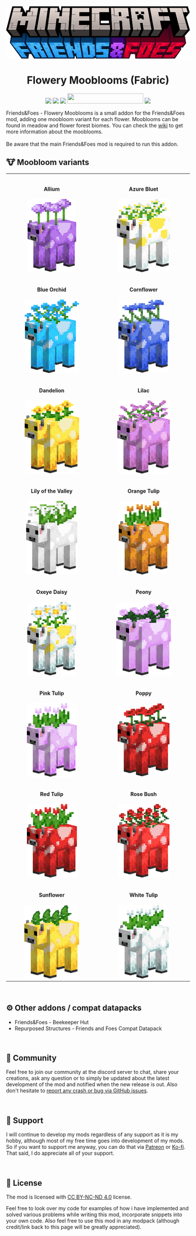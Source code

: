 <br>

<center>
	<img src="https://raw.githubusercontent.com/Faboslav/friends-and-foes-flowery-mooblooms/master/.github/assets/logo/logo.png" width="700px" alt="Friends&amp;Foes - Flowery Mooblooms" title="Friends&amp;Foes - Flowery Mooblooms">
	<h1>Flowery Mooblooms (Fabric)</h1>
</center>

<center>
	<p>
		<a style="text-decoration: none;" href="https://ko-fi.com/faboslav">
			<img src="https://img.shields.io/static/v1?label=&amp;message=Ko-fi&amp;color=ff5f5f&amp;labelColor=111214&amp;logoColor=white&amp;style=for-the-badge&amp;logo=ko-fi" height="28" />
		</a>
		<a style="text-decoration: none;" href="https://www.patreon.com/Faboslav">
			<img src="https://img.shields.io/endpoint.svg?url=https://shieldsio-patreon.vercel.app/api/?username=Faboslav&amp;type=patrons?color=c9d1d9&amp;label=&amp;labelColor=111214&amp;logoColor=white&amp;style=for-the-badge" height="28" />
		</a>
		<a style="text-decoration: none;" href="https://discord.gg/QGwFvvMQCn">
			<img src="https://img.shields.io/discord/924964658169913404?color=5865F2&amp;label=&amp;labelColor=111214&amp;logoColor=white&amp;style=for-the-badge&amp;logo=discord" height="28" />
		</a>
		<a style="text-decoration: none;" href="https://modrinth.com/mod/fabric-api">
				<img src="https://img.shields.io/static/v1?label=&amp;message=Requires Fabric API&amp;color=c9d1d9&amp;labelColor=111214&amp;logoColor=white&amp;style=for-the-badge&amp;logo=curseforge" width="208" height="28" />
		</a>
		<a style="text-decoration: none;" href="https://modrinth.com/mod/friends-and-foes">
			<img src="https://img.shields.io/static/v1?label=&amp;message=Requires Friends%26Foes&amp;color=c9d1d9&amp;labelColor=111214&amp;logoColor=white&amp;style=for-the-badge&amp;logo=curseforge" height="28" />
		</a>
	</p>
</center>

<p>
	<span style="font-size: 14px;">Friends&Foes - Flowery Mooblooms is a small addon for the Friends&Foes mod, adding one moobloom variant for each flower. Mooblooms can be found in meadow and flower forest biomes. You can check the <a href="https://github.com/Faboslav/friends-and-foes/wiki/Moobloom">wiki</a> to get more information about the mooblooms.</span>
	<br>
<br>
	<span>Be aware that the main <a style="text-decoration: none;" href="https://modrinth.com/mod/friends-and-foes">Friends&Foes</a> mod is required to run this addon.</span>
</p>

<h2>🐮 Moobloom variants</h2>
<table>
	<tbody>
		<tr>
			<td align="center">
				<img width="442" height="1">
				<p><strong>Allium</strong></p>
			</td>
			<td align="center">
				<img width="442" height="1">
				<p><strong>Azure Bluet</strong></p>
			</td>
		</tr>
		<tr>
			<td align="center">
				<img src="https://raw.githubusercontent.com/Faboslav/friends-and-foes-flowery-mooblooms/master/.github/assets/images/moobloom_allium.png" width="133" alt="Allium Moobloom" title="Allium Moobloom"/>
			</td>
			<td align="center">
				<img src="https://raw.githubusercontent.com/Faboslav/friends-and-foes-flowery-mooblooms/master/.github/assets/images/moobloom_azure_bluet.png" width="146" alt="Azure Bluet Moobloom" title="Azure Bluet Moobloom"/>
			</td>
		</tr>
		<tr>
			<td align="center">
				<img width="442" height="1">
				<p><strong>Blue Orchid</strong></p>
			</td>
			<td align="center">
				<img width="442" height="1">
				<p><strong>Cornflower</strong></p>
			</td>
		</tr>
		<tr>
			<td align="center">
				<img src="https://raw.githubusercontent.com/Faboslav/friends-and-foes-flowery-mooblooms/master/.github/assets/images/moobloom_blue_orchid.png" width="149" alt="Blue Orchid Moobloom" title="Blue Orchid Moobloom"/>
			</td>
			<td align="center">
				<img src="https://raw.githubusercontent.com/Faboslav/friends-and-foes-flowery-mooblooms/master/.github/assets/images/moobloom_cornflower.png" width="139" alt="Cornflower Moobloom" title="Cornflower Moobloom"/>
			</td>
		</tr>
		<tr>
			<td align="center">
				<img width="442" height="1">
				<p><strong>Dandelion</strong></p>
			</td>
			<td align="center">
				<img width="442" height="1">
				<p><strong>Lilac</strong></p>
			</td>
		</tr>
		<tr>
			<td align="center">
				<img src="https://raw.githubusercontent.com/Faboslav/friends-and-foes-flowery-mooblooms/master/.github/assets/images/moobloom_dandelion.png" width="149" alt="Dandelion Moobloom" title="Dandelion Moobloom"/>
			</td>
			<td align="center">
				<img src="https://raw.githubusercontent.com/Faboslav/friends-and-foes-flowery-mooblooms/master/.github/assets/images/moobloom_lilac.png" width="144" alt="Lilac Moobloom" title="Lilac Moobloom"/>
			</td>
		</tr>
		<tr>
			<td align="center">
				<img width="442" height="1">
				<p><strong>Lily of the Valley</strong></p>
			</td>
			<td align="center">
				<img width="442" height="1">
				<p><strong>Orange Tulip</strong></p>
			</td>
		</tr>
		<tr>
			<td align="center">
				<img src="https://raw.githubusercontent.com/Faboslav/friends-and-foes-flowery-mooblooms/master/.github/assets/images/moobloom_lily_of_the_valley.png" width="140" alt="Lily of the Valley Moobloom" title="Lily of the Valley Moobloom"/>
			</td>
			<td align="center">
				<img src="https://raw.githubusercontent.com/Faboslav/friends-and-foes-flowery-mooblooms/master/.github/assets/images/moobloom_orange_tulip.png" width="137" alt="Orange Tulip Moobloom" title="Orange Tulip Moobloom"/>
			</td>
		</tr>
		<tr>
			<td align="center">
				<img width="442" height="1">
				<p><strong>Oxeye Daisy</strong></p>
			</td>
			<td align="center">
				<img width="442" height="1">
				<p><strong>Peony</strong></p>
			</td>
		</tr>
		<tr>
			<td align="center">
				<img src="https://raw.githubusercontent.com/Faboslav/friends-and-foes-flowery-mooblooms/master/.github/assets/images/moobloom_oxeye_daisy.png" width="134" alt="Oxeye Moobloom" title="Oxeye Moobloom"/>
			</td>
			<td align="center">
				<img src="https://raw.githubusercontent.com/Faboslav/friends-and-foes-flowery-mooblooms/master/.github/assets/images/moobloom_peony.png" width="150" alt="Peony Moobloom" title="Peony Moobloom"/>
			</td>
		</tr>
		<tr>
			<td align="center">
				<img width="442" height="1">
				<p><strong>Pink Tulip</strong></p>
			</td>
			<td align="center">
				<img width="442" height="1">
				<p><strong>Poppy</strong></p>
			</td>
		</tr>
		<tr>
			<td align="center">
				<img src="https://raw.githubusercontent.com/Faboslav/friends-and-foes-flowery-mooblooms/master/.github/assets/images/moobloom_pink_tulip.png" width="137" alt="Pink Tulip Moobloom" title="Pink Tulip Moobloom"/>
			</td>
			<td align="center">
				<img src="https://raw.githubusercontent.com/Faboslav/friends-and-foes-flowery-mooblooms/master/.github/assets/images/moobloom_poppy.png" width="142" alt="Poppy Moobloom" title="Poppy Moobloom"/>
			</td>
		</tr>
		<tr>
			<td align="center">
				<img width="442" height="1">
				<p><strong>Red Tulip</strong></p>
			</td>
			<td align="center">
				<img width="442" height="1">
				<p><strong>Rose Bush</strong></p>
			</td>
		</tr>
		<tr>
			<td align="center">
				<img src="https://raw.githubusercontent.com/Faboslav/friends-and-foes-flowery-mooblooms/master/.github/assets/images/moobloom_red_tulip.png" width="137" alt="Red Tulip Moobloom" title="Red Tulip Moobloom"/>
			</td>
			<td align="center">
				<img src="https://raw.githubusercontent.com/Faboslav/friends-and-foes-flowery-mooblooms/master/.github/assets/images/moobloom_rose_bush.png" width="142" alt="Rose Bush Moobloom" title="Rose Bush Moobloom"/>
			</td>
		</tr>
		<tr>
			<td align="center">
				<img width="442" height="1">
				<p><strong>Sunflower</strong></p>
			</td>
			<td align="center">
				<img width="442" height="1">
				<p><strong>White Tulip</strong></p>
			</td>
		</tr>
		<tr>
			<td align="center">
				<img src="https://raw.githubusercontent.com/Faboslav/friends-and-foes-flowery-mooblooms/master/.github/assets/images/moobloom_sunflower.png" width="150" alt="Sunflower Moobloom" title="Sunflower Moobloom"/>
			</td>
			<td align="center">
				<img src="https://raw.githubusercontent.com/Faboslav/friends-and-foes-flowery-mooblooms/master/.github/assets/images/moobloom_white_tulip.png" width="137" alt="White Tulip Moobloom" title="White Tulip Moobloom"/>
			</td>
		</tr>
	</tbody>
</table>

<br>

<h2>⚙️ Other addons / compat datapacks </h2>
<ul>
	<li><a style="text-decoration: none;" href="https://modrinth.com/mod/friends-and-foes-beekeeper-hut-fabric">Friends&Foes - Beekeeper Hut</a></li>	
	<li><a style="text-decoration: none;" href="https://www.curseforge.com/minecraft/texture-packs/repurposed-structures-friends-and-foes-datapack">Repurposed Structures - Friends and Foes Compat Datapack</a></li>
</ul>

<br>

<h2>💬 Community</h2>
<p style="font-size: 14px;">
	Feel free to <a style="text-decoration: none;" href="https://discord.gg/QGwFvvMQCn">join our community at the discord server</a> to chat, share your creations, ask any question or to simply be updated about the latest development of the mod and notified when the new release is out. Also don't hesitate to <a href="https://github.com/Faboslav/friends-and-foes-flowery-mooblooms/issues">report any crash or bug via GitHub issues</a>.
</p>

<br>

<h2>👋 Support</h2>

<p><span style="font-size: 14px;">I will continue to develop my mods regardless of any support as it is my hobby, although most of my free time goes into development of my mods. So if you want to support me anyway, you can do that via <a style="font-size: 14px;" href="https://www.patreon.com/Faboslav">Patreon</a> or <a style="font-size: 14px;" href="https://ko-fi.com/faboslav">Ko-fi</a>. That said, I do appreciate all of your support.</span></p>

<br>

<h2>📜 License</h2>

<p>
	<span style="font-size: 14px;">The mod is licensed with <a style="font-size: 14px;" href="https://raw.githubusercontent.com/Faboslav/friends-and-foes-flowery-mooblooms/master/LICENSE.txt">CC BY-NC-ND 4.0</a> license.</span>
</p>
<p>
	<span style="font-size: 14px;">Feel free to look over my code for examples of how i have implemented and solved various problems while writing this mod, incorporate snippets into your own code.&nbsp;Also feel free to use this mod in any modpack (although credit/link back to this page will be greatly appreciated).</span>
</p>